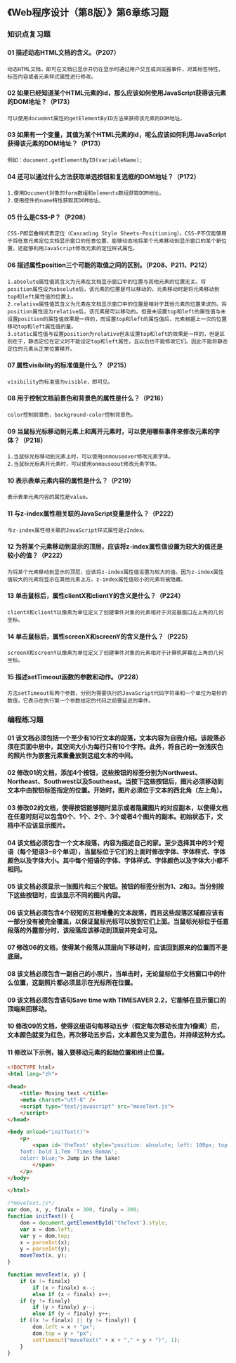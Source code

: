 ## 《Web程序设计（第8版）》第6章练习题

### 知识点复习题

#### 01 描述动态HTML文档的含义。（P207）

```
动态HTML文档，即可在文档已显示并仍在显示时通过用户交互或浏览器事件，对其标签特性、标签内容或者元素样式属性进行修改。
```

#### 02 如果已经知道某个HTML元素的id，那么应该如何使用JavaScript获得该元素的DOM地址？（P173）

```
可以使用docuemnt属性的getElementByID方法来获得该元素的DOM地址。
```

#### 03 如果有一个变量，其值为某个HTML元素的id，呢么应该如何利用JavaScript获得该元素的DOM地址？（P173）

```
例如：document.getElementByID(variableName);
```

#### 04 还可以通过什么方法获取单选按钮和复选框的DOM地址？（P172）

```
1.使用Document对象的form数组和elements数组获取DOM地址。
2.使用控件的name特性获取其DOM地址。
```

#### 05 什么是CSS-P？（P208）

```
CSS-P即层叠样式表定位（Cascading Style Sheets-Positioning）。CSS-P不仅能够用于将任意元素定位文档显示窗口的任意位置，能够动态地将某个元素移动到显示窗口的某个新位置，还能够利用JavaScript修改元素的定位样式属性。
```

#### 06 描述属性position三个可能的取值之间的区别。（P208、P211、P212）

```
1.absolute属性值其含义为元素在文档显示窗口中的位置与其他元素的位置无关。将position属性设为absolute后，该元素的位置是可以移动的，元素移动时是将元素移动到top和left属性值的位置上。
2.relative属性值其含义为元素在文档显示窗口中的位置是相对于其他元素的位置来说的。将position属性设为relative后，该元素是可以移动的。但是未设置top和left的属性值与未设置position的属性值效果是一样的，而设置top和left的属性值后，元素根据上一次的位置移动top和left属性值的量。
3.static属性值与设置position为relative但未设置top和left的效果是一样的，但是区别在于，静态定位在定义时不能设定top和left属性，且以后也不能修改它们。因此不能将静态定位的元素从正常位置移开。
```

#### 07 属性visibility的标准值是什么？（P215）

```
visibility的标准值为visible，即可见。
```

#### 08 用于控制文档前景色和背景色的属性是什么？（P216）

```
color控制前景色，background-color控制背景色。
```

#### 09 当鼠标光标移动到元素上和离开元素时，可以使用哪些事件来修改元素的字体？（P218）

```
1.当鼠标光标移动到元素上时，可以使用onmouseover修改元素字体。
2.当鼠标光标离开元素时，可以使用onmouseout修改元素字体。
```

#### 10 表示表单元素内容的属性是什么？（P219）

```
表示表单元素内容的属性是value。
```

#### 11 与z-index属性相关联的JavaScript变量是什么？（P222）

```
与z-index属性相关联的JavaScript样式属性是zIndex。
```

#### 12 为将某个元素移动到显示的顶层，应该将z-index属性值设置为较大的值还是较小的值？（P222）

```
为将某个元素移动到显示的顶层，应该将z-index属性值设置为较大的值。因为z-index属性值较大的元素将显示在其他元素上方。z-index属性值较小的元素将被隐藏。
```

#### 13 单击鼠标后，属性clientX和clientY的含义是什么？（P224）

```
clientX和clientY以像素为单位定义了创建事件对象的元素相对于浏览器窗口左上角的几何坐标。
```

#### 14 单击鼠标后，属性screenX和screenY的含义是什么？（P225）

```
screenX和screenY以像素为单位定义了创建事件对象的元素相对于计算机屏幕左上角的几何坐标。
```

#### 15 描述setTimeout函数的参数和动作。（P228）

```
方法setTimeout有两个参数，分别为需要执行的JavaScript代码字符串和一个单位为毫秒的数值，它表示在执行第一个参数给定的代码之前要延迟的事件。
```

### 编程练习题

#### 01 该文档必须包括一个至少有10行文本的段落，文本内容为自我介绍。该段落必须在页面中居中，其空间大小为每行只有10个字符。此外，将自己的一张浅灰色的照片作为嵌套元素重叠放到这组文本的中间。

#### 02 修改01的文档，添加4个按钮，这些按钮的标签分别为Northwest、Northeast、Southwest以及Southeast。当按下这些按钮后，图片必须移动到文本中由按钮标签指定的位置。开始时，图片必须位于文本的西北角（左上角）。

#### 03 修改02的文档，使得按钮能够随时显示或者隐藏图片的对应副本，以使得文档在任意时刻可以包含0个、1个、2个、3个或者4个图片的副本。初始状态下，文档中不应该显示图片。

#### 04 该文档必须包含一个文本段落，内容为描述自己的家。至少选择其中的3个短语（每个短语3~6个单词），当鼠标位于它们的上面时修改字体、字体样式、字体颜色以及字体大小。其中每个短语的字体、字体样式、字体颜色以及字体大小都不相同。

#### 05 该文档必须显示一张图片和三个按钮。按钮的标签分别为1、2和3。当分别按下这些按钮时，应该显示不同的图片内容。

#### 06 该文档必须包含4个较短的互相堆叠的文本段落，而且这些段落区域都应该有一部分没有被完全覆盖，以保证鼠标光标可以放到它们上面。当鼠标光标位于任意段落的外露部分时，该段落应该移动到顶层并完全可见。

#### 07 修改06的文档，使得某个段落从顶层向下移动时，应该回到原来的位置而不是底层。

#### 08 该文档必须包含一副自己的小照片，当单击时，无论鼠标位于文档窗口中的什么位置，这副照片都必须显示在光标所在位置。

#### 09 该文档必须包含语句Save time with TIMESAVER 2.2，它能够在显示窗口的顶端来回移动。

#### 10 修改09的文档，使得这组语句每移动五步（假定每次移动长度为1像素）后，文本颜色就变为红色，再次移动五步后，文本颜色又变为蓝色，并持续这种方式。

#### 11 修改以下示例，输入要移动元素的起始位置和终止位置。

```HTML
<!DOCTYPE html>
<html lang="zh">

<head>
    <title> Moving text </title>
    <meta charset="utf-8" />
    <script type="text/javascript" src="moveText.js">
    </script>
</head>

<body onload="initText()">
    <p>
        <span id='theText' style="position: absolute; left: 100px; top: 100px; 
    font: bold 1.7em 'Times Roman'; 
    color: blue;"> Jump in the lake!
        </span>
    </p>
</body>

</html>
```

```JavaScript
/*moveText.js*/
var dom, x, y, finalx = 300, finaly = 300;
function initText() {
    dom = document.getElementById('theText').style;
    var x = dom.left;
    var y = dom.top;
    x = parseInt(x);
    y = parseInt(y);
    moveText(x, y);
}

function moveText(x, y) {
    if (x != finalx)
        if (x > finalx) x--;
        else if (x < finalx) x++;
    if (y != finaly)
        if (y > finaly) y--;
        else if (y < finaly) y++;
    if ((x != finalx) || (y != finaly)) {
        dom.left = x + "px";
        dom.top = y + "px";
        setTimeout("moveText(" + x + "," + y + ")", 1);
    }
}
```